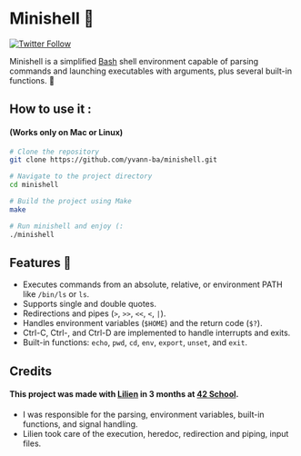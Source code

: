 # Minishell 🐚

[![Twitter Follow](https://img.shields.io/twitter/follow/yvann_mp4?style=social)](https://twitter.com/yvann_mp4)

Minishell is a simplified [Bash](https://en.wikipedia.org/wiki/Bash_(Unix_shell)) shell environment capable of parsing commands and launching executables with arguments, plus several built-in functions. 🚀

## How to use it :
#### (Works only on Mac or Linux)

```bash
# Clone the repository
git clone https://github.com/yvann-ba/minishell.git

# Navigate to the project directory
cd minishell

# Build the project using Make
make

# Run minishell and enjoy (:
./minishell
```
## Features 🌟
- Executes commands from an absolute, relative, or environment PATH like `/bin/ls` or `ls`.
- Supports single and double quotes.
- Redirections and pipes (`>`, `>>`, `<<`, `<`, `|`).
- Handles environment variables (`$HOME`) and the return code (`$?`).
- Ctrl-C, Ctrl-\, and Ctrl-D are implemented to handle interrupts and exits.
- Built-in functions: `echo`, `pwd`, `cd`, `env`, `export`, `unset`, and `exit`.

## Credits
#### This project was made with [Lilien](https://twitter.com/Lilien_RIG) in 3 months at [42 School](https://en.wikipedia.org/wiki/42_(school)).
- I was responsible for the parsing, environment variables, built-in functions, and signal handling.
- Lilien took care of the execution, heredoc, redirection and piping, input files.
